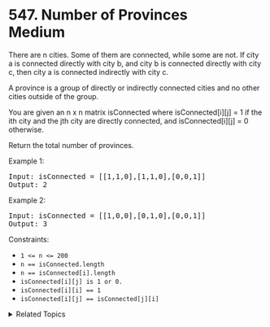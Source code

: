 # 547. Number of Provinces<br> Medium

There are n cities. Some of them are connected, while some are not. If city a is connected directly with city b, and city b is connected directly with city c, then city a is connected indirectly with city c.

A province is a group of directly or indirectly connected cities and no other cities outside of the group.

You are given an n x n matrix isConnected where isConnected[i][j] = 1 if the ith city and the jth city are directly connected, and isConnected[i][j] = 0 otherwise.

Return the total number of provinces.

Example 1:

<pre>
Input: isConnected = [[1,1,0],[1,1,0],[0,0,1]]
Output: 2
</pre>

Example 2:

<pre>
Input: isConnected = [[1,0,0],[0,1,0],[0,0,1]]
Output: 3
</pre>

Constraints:

- `1 <= n <= 200`
- `n == isConnected.length`
- `n == isConnected[i].length`
- `isConnected[i][j] is 1 or 0.`
- `isConnected[i][i] == 1`
- `isConnected[i][j] == isConnected[j][i]`

<details>

<summary> Related Topics </summary>

-   `Depth-first Search`
-   `Union Find`

</details>